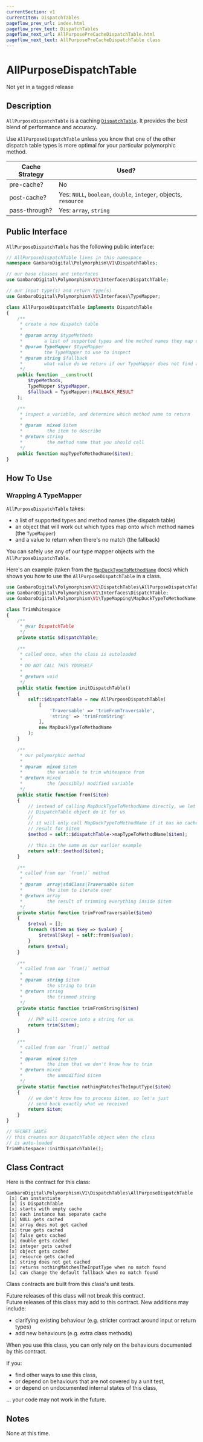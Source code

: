 ```yaml
---
currentSection: v1
currentItem: DispatchTables
pageflow_prev_url: index.html
pageflow_prev_text: DispatchTables
pageflow_next_url: AllPurposePreCacheDispatchTable.html
pageflow_next_text: AllPurposePreCacheDispatchTable class
---
```


# AllPurposeDispatchTable

<div class="callout warning">
Not yet in a tagged release
</div>

## Description

`AllPurposeDispatchTable` is a caching [`DispatchTable`](../Interfaces/DispatchTable.html). It provides the best blend of performance and accuracy.

Use `AllPurposeDispatchTable` unless you know that one of the other dispatch table types is more optimal for your particular polymorphic method.

Cache Strategy | Used?
---------------|---------
pre-cache? | No
post-cache? | Yes: `NULL`, `boolean`, `double`, `integer`, objects, `resource`
pass-through? | Yes: `array`, `string`

## Public Interface

`AllPurposeDispatchTable` has the following public interface:

```php
// AllPurposeDispatchTable lives in this namespace
namespace GanbaroDigital\Polymorphism\V1\DispatchTables;

// our base classes and interfaces
use GanbaroDigital\Polymorphism\V1\Interfaces\DispatchTable;

// our input type(s) and return type(s)
use GanbaroDigital\Polymorphism\V1\Interfaces\TypeMapper;

class AllPurposeDispatchTable implements DispatchTable
{
    /**
     * create a new dispatch table
     *
     * @param array $typeMethods
     *        a list of supported types and the method names they map onto
     * @param TypeMapper $typeMapper
     *        the TypeMapper to use to inspect
     * @param string $fallback
     *        what value do we return if our TypeMapper does not find a match?
     */
    public function __construct(
        $typeMethods,
        TypeMapper $typeMapper,
        $fallback = TypeMapper::FALLBACK_RESULT
    );

    /**
     * inspect a variable, and determine which method name to return
     *
     * @param  mixed $item
     *         the item to describe
     * @return string
     *         the method name that you should call
     */
    public function mapTypeToMethodName($item);
}
```

## How To Use

### Wrapping A TypeMapper

`AllPurposeDispatchTable` takes:

* a list of supported types and method names (the dispatch table)
* an object that will work out which types map onto which method names (the `TypeMapper`)
* and a value to return when there's no match (the fallback)

You can safely use any of our type mapper objects with the `AllPurposeDispatchTable`.

Here's an example (taken from the [`MapDuckTypeToMethodName`](../TypeMapping/MapDuckTypeToMethodName.html) docs) which shows you how to use the `AllPurposeDispatchTable` in a class.

```php
use GanbaroDigital\Polymorphism\V1\DispatchTables\AllPurposeDispatchTable;
use GanbaroDigital\Polymorphism\V1\Interfaces\DispatchTable;
use GanbaroDigital\Polymorphism\V1\TypeMapping\MapDuckTypeToMethodName;

class TrimWhitespace
{
    /**
     * @var DispatchTable
     */
    private static $dispatchTable;

    /**
     * called once, when the class is autoloaded
     *
     * DO NOT CALL THIS YOURSELF
     *
     * @return void
     */
    public static function initDispatchTable()
    {
        self::$dispatchTable = new AllPurposeDispatchTable(
            [
                'Traversable' => 'trimFromTraversable',
                'string' => 'trimFromString'
            ],
            new MapDuckTypeToMethodName
        );
    }

    /**
     * our polymorphic method
     *
     * @param  mixed $item
     *         the variable to trim whitespace from
     * @return mixed
     *         the (possibly) modified variable
     */
    public static function from($item)
    {
        // instead of calling MapDuckTypeToMethodName directly, we let our
        // DispatchTable object do it for us
        //
        // it will only call MapDuckTypeToMethodName if it has no cached
        // result for $item
        $method = self::$dispatchTable->mapTypeToMethodName($item);

        // this is the same as our earlier example
        return self::$method($item);
    }

    /**
     * called from our `from()` method
     *
     * @param  array|stdClass|Traversable $item
     *         the item to iterate over
     * @return array
     *         the result of trimming everything inside $item
     */
    private static function trimFromTraversable($item)
    {
        $retval = [];
        foreach ($item as $key => $value) {
            $retval[$key] = self::from($value);
        }
        return $retval;
    }

    /**
     * called from our `from()` method
     *
     * @param  string $item
     *         the string to trim
     * @return string
     *         the trimmed string
     */
    private static function trimFromString($item)
    {
        // PHP will coerce into a string for us
        return trim($item);
    }

    /**
     * called from our `from()` method
     *
     * @param  mixed $item
     *         the item that we don't know how to trim
     * @return mixed
     *         the unmodified $item
     */
    private static function nothingMatchesTheInputType($item)
    {
        // we don't know how to process $item, so let's just
        // send back exactly what we received
        return $item;
    }
}

// SECRET SAUCE
// this creates our DispatchTable object when the class
// is auto-loaded
TrimWhitespace::initDispatchTable();
```

## Class Contract

Here is the contract for this class:

    GanbaroDigital\Polymorphism\V1\DispatchTables\AllPurposeDispatchTable
     [x] Can instantiate
     [x] is DispatchTable
     [x] starts with empty cache
     [x] each instance has separate cache
     [x] NULL gets cached
     [x] array does not get cached
     [x] true gets cached
     [x] false gets cached
     [x] double gets cached
     [x] integer gets cached
     [x] object gets cached
     [x] resource gets cached
     [x] string does not get cached
     [x] returns nothingMatchesTheInputType when no match found
     [x] can change the default fallback when no match found

Class contracts are built from this class's unit tests.

<div class="callout success">
Future releases of this class will not break this contract.
</div>

<div class="callout info" markdown="1">
Future releases of this class may add to this contract. New additions may include:

* clarifying existing behaviour (e.g. stricter contract around input or return types)
* add new behaviours (e.g. extra class methods)
</div>

<div class="callout warning" markdown="1">
When you use this class, you can only rely on the behaviours documented by this contract.

If you:

* find other ways to use this class,
* or depend on behaviours that are not covered by a unit test,
* or depend on undocumented internal states of this class,

... your code may not work in the future.
</div>

## Notes

None at this time.
